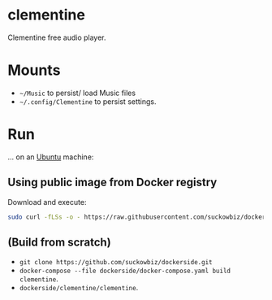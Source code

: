 # clementine
Clementine free audio player.

# Mounts
- `~/Music` to persist/ load Music files
- `~/.config/Clementine` to persist settings.

# Run
...  on an [Ubuntu](http://www.ubuntu.com/download/desktop) machine:

## Using public image from Docker registry
Download and execute:
 
```bash
sudo curl -fLSs -o - https://raw.githubusercontent.com/suckowbiz/dockerside/master/clementine/clementine > /usr/bin/clementine && sudo chmod +x /usr/bin/clementine
``` 

## (Build from scratch) 
- `git clone https://github.com/suckowbiz/dockerside.git`
- `docker-compose --file dockerside/docker-compose.yaml build clementine`.
- `dockerside/clementine/clementine`.